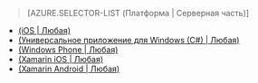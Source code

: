 ﻿> [AZURE.SELECTOR-LIST (Платформа | Серверная часть)]
- [(iOS | Любая)](/ru-ru/documentation/articles/mobile-services-ios-get-started-offline-data/)
- [(Универсальное приложение для Windows (C#) | Любая)](/ru-ru/documentation/articles/mobile-services-windows-store-dotnet-get-started-offline-data/)
- [(Windows Phone | Любая)](/ru-ru/documentation/articles/mobile-services-windows-phone-get-started-offline-data/)
- [(Xamarin iOS | Любая)](/ru-ru/documentation/articles/mobile-services-xamarin-ios-get-started-offline-data/)
- [(Xamarin Android | Любая)](/ru-ru/documentation/articles/mobile-services-xamarin-android-get-started-offline-data/)


<!--HONumber=42-->
